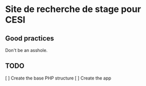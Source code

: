 # Site de recherche de stage pour CESI

## Good practices

Don't be an asshole.

## TODO

[ ] Create the base PHP structure
[ ] Create the app
